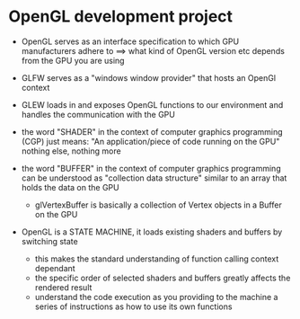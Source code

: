 # OpenGL development project

- OpenGL serves as an interface specification to which GPU manufacturers adhere to ==> what kind of OpenGL version etc depends from the GPU you are using

- GLFW serves as a "windows window provider" that hosts an OpenGl context

- GLEW loads in and exposes OpenGL functions to our environment and handles the communication with the GPU

- the word "SHADER" in the context of computer graphics programming (CGP) just means: "An application/piece of code running on the GPU" nothing else, nothing more

- the word "BUFFER" in the context of computer graphics programming can be understood as "collection data structure" similar to an array that holds the data on the GPU
    - glVertexBuffer is basically a collection of Vertex objects in a Buffer on the GPU


- OpenGL is a STATE MACHINE, it loads existing shaders and buffers by switching state
    - this makes the standard understanding of function calling context dependant
    -  the specific order of selected shaders and buffers greatly affects the rendered result
    - understand the code execution as you providing to the machine a series of instructions as how to use its own functions